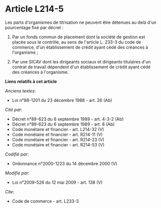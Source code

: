 # Article L214-5

Les parts d'organismes de titrisation ne peuvent être détenues au delà d'un pourcentage fixé par décret : 

1. Par un fonds commun de placement dont la société de gestion est placée sous le contrôle, au sens de l'article L. 233-3 du
code de commerce, d'un établissement de crédit ayant cédé des créances à l'organisme ; 

2. Par une SICAV dont les dirigeants sociaux et dirigeants titulaires d'un contrat de travail dépendent d'un établissement de
crédit ayant cédé des créances à l'organisme.

**Liens relatifs à cet article**

_Anciens textes_:

  - Loi n°88-1201 du 23 décembre 1988 - art. 26 (Ab)

_Cité par_:

  - Décret n°89-623 du 6 septembre 1989 - art. 4-3-2 (Ab)
  - Décret n°89-623 du 6 septembre 1989 - art. 8 (Ab)
  - Code monétaire et financier - art. L214-32 (V)
  - Code monétaire et financier - art. R214-11 (V)
  - Code monétaire et financier - art. R214-23 (V)
  - Code monétaire et financier - art. R214-53 (V)

_Codifié par_:

  - Ordonnance n°2000-1223 du 14 décembre 2000 (V)

_Modifié par_:

  - Loi n°2009-526 du 12 mai 2009 - art. 138 (V)

_Cite_:

  - Code de commerce - art. L233-3
